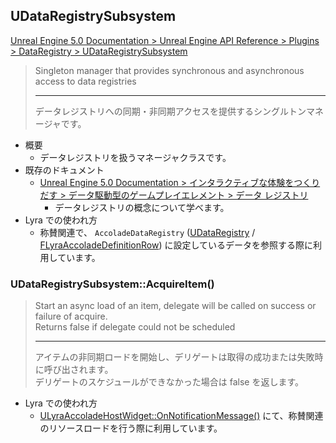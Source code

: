 ## UDataRegistrySubsystem

[Unreal Engine 5.0 Documentation > Unreal Engine API Reference > Plugins > DataRegistry > UDataRegistrySubsystem](https://docs.unrealengine.com/5.0/en-US/API/Plugins/DataRegistry/UDataRegistrySubsystem/)

> Singleton manager that provides synchronous and asynchronous access to data registries  
> 
> ----
> データレジストリへの同期・非同期アクセスを提供するシングルトンマネージャです。  

* 概要
	* データレジストリを扱うマネージャクラスです。
* 既存のドキュメント
	* [Unreal Engine 5.0 Documentation > インタラクティブな体験をつくりだす > データ駆動型のゲームプレイエレメント > データ レジストリ]
		* データレジストリの概念について学べます。
* Lyra での使われ方
	* 称賛関連で、 `AccoladeDataRegistry` ([UDataRegistry] / [FLyraAccoladeDefinitionRow]) に設定しているデータを参照する際に利用しています。

### UDataRegistrySubsystem::AcquireItem()

> Start an async load of an item, delegate will be called on success or failure of acquire.  
> Returns false if delegate could not be scheduled
> 
> ----
> アイテムの非同期ロードを開始し、デリゲートは取得の成功または失敗時に呼び出されます。  
> デリゲートのスケジュールができなかった場合は false を返します。  

* Lyra での使われ方
	* [ULyraAccoladeHostWidget::OnNotificationMessage()] にて、称賛関連のリソースロードを行う際に利用しています。


<!--- ページ内のリンク --->

<!--- 自前の画像へのリンク --->

<!--- generated --->
[FLyraAccoladeDefinitionRow]: ../../Lyra/GameplayMessageAccolade/FLyraAccoladeDefinitionRow.md#flyraaccoladedefinitionrow
[ULyraAccoladeHostWidget::OnNotificationMessage()]: ../../Lyra/GameplayMessageAccolade/ULyraAccoladeHostWidget.md#ulyraaccoladehostwidgetonnotificationmessage
[UDataRegistry]: ../../UE/DataRegistry/UDataRegistry.md#udataregistry
[Unreal Engine 5.0 Documentation > インタラクティブな体験をつくりだす > データ駆動型のゲームプレイエレメント > データ レジストリ]: https://docs.unrealengine.com/5.0/ja/data-registries-in-unreal-engine/
